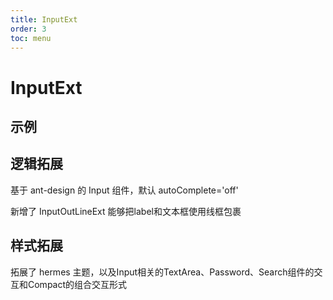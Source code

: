 ```yaml
---
title: InputExt
order: 3
toc: menu
---
```


# InputExt

## 示例
<code src="../../packages/antd-ext/examples/InputExt"></code>

## 逻辑拓展
基于 ant-design 的 Input 组件，默认 autoComplete='off'

新增了 InputOutLineExt 能够把label和文本框使用线框包裹

## 样式拓展
拓展了 hermes 主题，以及Input相关的TextArea、Password、Search组件的交互和Compact的组合交互形式

